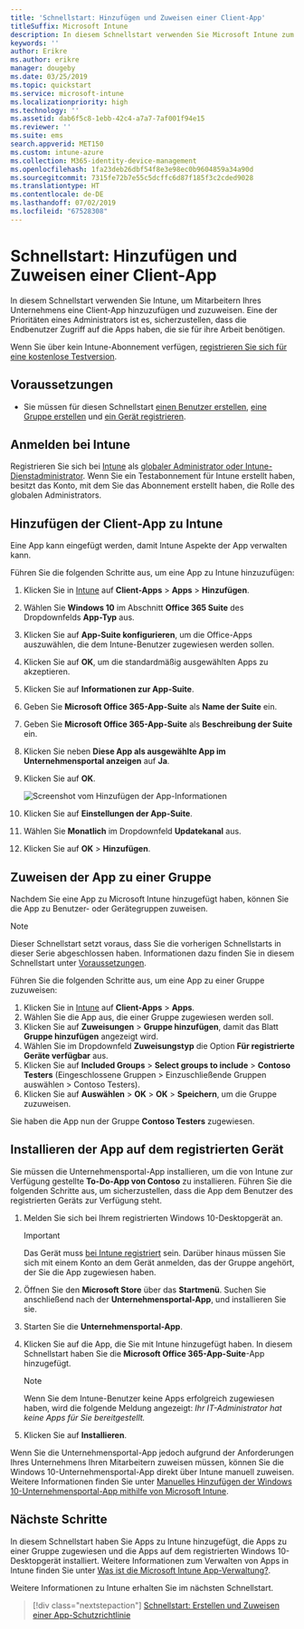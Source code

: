 ```yaml
---
title: 'Schnellstart: Hinzufügen und Zuweisen einer Client-App'
titleSuffix: Microsoft Intune
description: In diesem Schnellstart verwenden Sie Microsoft Intune zum Hinzufügen und Zuweisen einer Client-App.
keywords: ''
author: Erikre
ms.author: erikre
manager: dougeby
ms.date: 03/25/2019
ms.topic: quickstart
ms.service: microsoft-intune
ms.localizationpriority: high
ms.technology: ''
ms.assetid: dab6f5c8-1ebb-42c4-a7a7-7af001f94e15
ms.reviewer: ''
ms.suite: ems
search.appverid: MET150
ms.custom: intune-azure
ms.collection: M365-identity-device-management
ms.openlocfilehash: 1fa23deb26dbf54f8e3e98ec0b9604859a34a90d
ms.sourcegitcommit: 7315fe72b7e55c5dcffc6d87f185f3c2cded9028
ms.translationtype: HT
ms.contentlocale: de-DE
ms.lasthandoff: 07/02/2019
ms.locfileid: "67528308"
---
```

# <a name="quickstart-add-and-assign-a-client-app"></a>Schnellstart: Hinzufügen und Zuweisen einer Client-App

In diesem Schnellstart verwenden Sie Intune, um Mitarbeitern Ihres Unternehmens eine Client-App hinzuzufügen und zuzuweisen. Eine der Prioritäten eines Administrators ist es, sicherzustellen, dass die Endbenutzer Zugriff auf die Apps haben, die sie für ihre Arbeit benötigen. 

Wenn Sie über kein Intune-Abonnement verfügen, [registrieren Sie sich für eine kostenlose Testversion](free-trial-sign-up.md).

## <a name="prerequisites"></a>Voraussetzungen

- Sie müssen für diesen Schnellstart [einen Benutzer erstellen](quickstart-create-user.md), [eine Gruppe erstellen](quickstart-create-group.md) und [ein Gerät registrieren](quickstart-setup-auto-enrollment.md).

## <a name="sign-in-to-intune"></a>Anmelden bei Intune

Registrieren Sie sich bei [Intune](https://aka.ms/intuneportal) als [globaler Administrator oder Intune-Dienstadministrator](users-add.md#types-of-administrators). Wenn Sie ein Testabonnement für Intune erstellt haben, besitzt das Konto, mit dem Sie das Abonnement erstellt haben, die Rolle des globalen Administrators.

## <a name="add-the-client-app-to-intune"></a>Hinzufügen der Client-App zu Intune

Eine App kann eingefügt werden, damit Intune Aspekte der App verwalten kann. 

Führen Sie die folgenden Schritte aus, um eine App zu Intune hinzuzufügen:

1. Klicken Sie in [Intune](https://aka.ms/intuneportal) auf **Client-Apps** > **Apps** > **Hinzufügen**. 
2. Wählen Sie **Windows 10** im Abschnitt **Office 365 Suite** des Dropdownfelds **App-Typ** aus.
3. Klicken Sie auf **App-Suite konfigurieren**, um die Office-Apps auszuwählen, die dem Intune-Benutzer zugewiesen werden sollen.
4. Klicken Sie auf **OK**, um die standardmäßig ausgewählten Apps zu akzeptieren.
5. Klicken Sie auf **Informationen zur App-Suite**.
6. Geben Sie **Microsoft Office 365-App-Suite** als **Name der Suite** ein.
7. Geben Sie **Microsoft Office 365-App-Suite** als **Beschreibung der Suite** ein.
8. Klicken Sie neben **Diese App als ausgewählte App im Unternehmensportal anzeigen** auf **Ja**.
9. Klicken Sie auf **OK**.

    ![Screenshot vom Hinzufügen der App-Informationen](media/quickstart-add-assign-app/quickstart-add-assign-app-01.png)

8. Klicken Sie auf **Einstellungen der App-Suite**.
9. Wählen Sie **Monatlich** im Dropdownfeld **Updatekanal** aus.
10. Klicken Sie auf **OK** > **Hinzufügen**.

## <a name="assign-the-app-to-a-group"></a>Zuweisen der App zu einer Gruppe

Nachdem Sie eine App zu Microsoft Intune hinzugefügt haben, können Sie die App zu Benutzer- oder Gerätegruppen zuweisen.

> [!NOTE]
> Dieser Schnellstart setzt voraus, dass Sie die vorherigen Schnellstarts in dieser Serie abgeschlossen haben. Informationen dazu finden Sie in diesem Schnellstart unter [Voraussetzungen](quickstart-add-assign-app.md#prerequisites).

Führen Sie die folgenden Schritte aus, um eine App zu einer Gruppe zuzuweisen:
1. Klicken Sie in [Intune](https://aka.ms/intuneportal) auf **Client-Apps** > **Apps**. 
2. Wählen Sie die App aus, die einer Gruppe zugewiesen werden soll.
3. Klicken Sie auf **Zuweisungen** > **Gruppe hinzufügen**, damit das Blatt **Gruppe hinzufügen** angezeigt wird.
4. Wählen Sie im Dropdownfeld **Zuweisungstyp** die Option **Für registrierte Geräte verfügbar** aus. 
5. Klicken Sie auf **Included Groups** > **Select groups to include** > **Contoso Testers** (Eingeschlossene Gruppen > Einzuschließende Gruppen auswählen > Contoso Testers).
6. Klicken Sie auf **Auswählen** > **OK** > **OK** > **Speichern**, um die Gruppe zuzuweisen.

Sie haben die App nun der Gruppe **Contoso Testers** zugewiesen.

## <a name="install-the-app-on-the-enrolled-device"></a>Installieren der App auf dem registrierten Gerät

Sie müssen die Unternehmensportal-App installieren, um die von Intune zur Verfügung gestellte **To-Do-App von Contoso** zu installieren. Führen Sie die folgenden Schritte aus, um sicherzustellen, dass die App dem Benutzer des registrierten Geräts zur Verfügung steht.

1. Melden Sie sich bei Ihrem registrierten Windows 10-Desktopgerät an.

    > [!IMPORTANT]
    > Das Gerät muss [bei Intune registriert](quickstart-enroll-windows-device.md) sein. Darüber hinaus müssen Sie sich mit einem Konto an dem Gerät anmelden, das der Gruppe angehört, der Sie die App zugewiesen haben.

2. Öffnen Sie den **Microsoft Store** über das **Startmenü**. Suchen Sie anschließend nach der **Unternehmensportal-App**, und installieren Sie sie.
3. Starten Sie die **Unternehmensportal-App**.
4. Klicken Sie auf die App, die Sie mit Intune hinzugefügt haben. In diesem Schnellstart haben Sie die **Microsoft Office 365-App-Suite**-App hinzugefügt.

    > [!NOTE]
    > Wenn Sie dem Intune-Benutzer keine Apps erfolgreich zugewiesen haben, wird die folgende Meldung angezeigt: *Ihr IT-Administrator hat keine Apps für Sie bereitgestellt.*

5. Klicken Sie auf **Installieren**.

Wenn Sie die Unternehmensportal-App jedoch aufgrund der Anforderungen Ihres Unternehmens Ihren Mitarbeitern zuweisen müssen, können Sie die Windows 10-Unternehmensportal-App direkt über Intune manuell zuweisen. Weitere Informationen finden Sie unter [Manuelles Hinzufügen der Windows 10-Unternehmensportal-App mithilfe von Microsoft Intune](store-apps-company-portal-app.md).

## <a name="next-steps"></a>Nächste Schritte

In diesem Schnellstart haben Sie Apps zu Intune hinzugefügt, die Apps zu einer Gruppe zugewiesen und die Apps auf dem registrierten Windows 10-Desktopgerät installiert. Weitere Informationen zum Verwalten von Apps in Intune finden Sie unter [Was ist die Microsoft Intune App-Verwaltung?](app-management.md).

Weitere Informationen zu Intune erhalten Sie im nächsten Schnellstart.

> [!div class="nextstepaction"]
> [Schnellstart: Erstellen und Zuweisen einer App-Schutzrichtlinie](quickstart-create-assign-app-policy.md)
